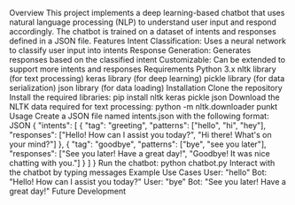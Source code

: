 Overview
This project implements a deep learning-based chatbot that uses natural language processing (NLP) to understand user input and respond accordingly. The chatbot is trained on a dataset of intents and responses defined in a JSON file.
Features
Intent Classification: Uses a neural network to classify user input into intents
Response Generation: Generates responses based on the classified intent
Customizable: Can be extended to support more intents and responses
Requirements
Python 3.x
nltk library (for text processing)
keras library (for deep learning)
pickle library (for data serialization)
json library (for data loading)
Installation
Clone the repository
Install the required libraries: pip install nltk keras pickle json
Download the NLTK data required for text processing: python -m nltk.downloader punkt
Usage
Create a JSON file named intents.json with the following format:
JSON
{
  "intents": [
    {
      "tag": "greeting",
      "patterns": ["hello", "hi", "hey"],
      "responses": ["Hello! How can I assist you today?", "Hi there! What's on your mind?"]
    },
    {
      "tag": "goodbye",
      "patterns": ["bye", "see you later"],
      "responses": ["See you later! Have a great day!", "Goodbye! It was nice chatting with you."]
    }
  ]
}
Run the chatbot: python chatbot.py
Interact with the chatbot by typing messages
Example Use Cases
User: "hello"
Bot: "Hello! How can I assist you today?"
User: "bye"
Bot: "See you later! Have a great day!"
Future Development